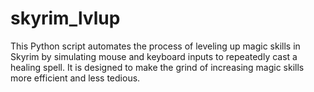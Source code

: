 # skyrim_lvlup
This Python script automates the process of leveling up magic skills in Skyrim by simulating mouse and keyboard inputs to repeatedly cast a healing spell. It is designed to make the grind of increasing magic skills more efficient and less tedious.
